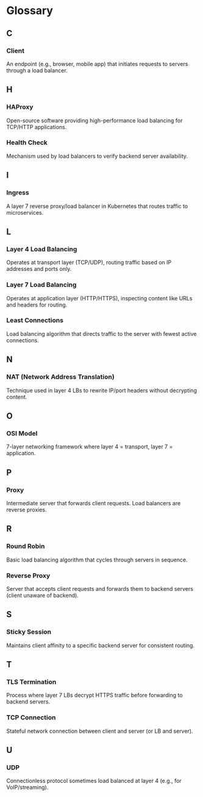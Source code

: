 # Glossary

## C

### Client
An endpoint (e.g., browser, mobile app) that initiates requests to servers through a load balancer.

## H

### HAProxy
Open-source software providing high-performance load balancing for TCP/HTTP applications.

### Health Check
Mechanism used by load balancers to verify backend server availability.

## I

### Ingress
A layer 7 reverse proxy/load balancer in Kubernetes that routes traffic to microservices.

## L

### Layer 4 Load Balancing
Operates at transport layer (TCP/UDP), routing traffic based on IP addresses and ports only.

### Layer 7 Load Balancing
Operates at application layer (HTTP/HTTPS), inspecting content like URLs and headers for routing.

### Least Connections
Load balancing algorithm that directs traffic to the server with fewest active connections.

## N

### NAT (Network Address Translation)
Technique used in layer 4 LBs to rewrite IP/port headers without decrypting content.

## O

### OSI Model
7-layer networking framework where layer 4 = transport, layer 7 = application.

## P

### Proxy
Intermediate server that forwards client requests. Load balancers are reverse proxies.

## R

### Round Robin
Basic load balancing algorithm that cycles through servers in sequence.

### Reverse Proxy
Server that accepts client requests and forwards them to backend servers (client unaware of backend).

## S

### Sticky Session
Maintains client affinity to a specific backend server for consistent routing.

## T

### TLS Termination
Process where layer 7 LBs decrypt HTTPS traffic before forwarding to backend servers.

### TCP Connection
Stateful network connection between client and server (or LB and server).

## U

### UDP
Connectionless protocol sometimes load balanced at layer 4 (e.g., for VoIP/streaming).
